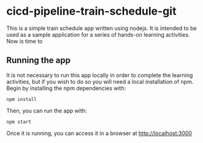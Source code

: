 # cicd-pipeline-train-schedule-git

This is a simple train schedule app written using nodejs. It is intended to be used as a sample application for a series of hands-on learning activities. Now is time to

## Running the app

It is not necessary to run this app locally in order to complete the learning activities, but if you wish to do so you will need a local installation of npm. Begin by installing the npm dependencies with:

    npm install

Then, you can run the app with:

    npm start

Once it is running, you can access it in a browser at [http://localhost:3000](http://localhost:3000)
